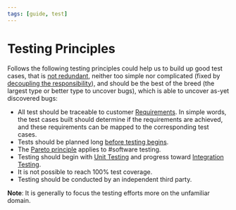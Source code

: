 ```yaml
---
tags: [guide, test]
---
```


# Testing Principles

Follows the following testing principles could help us to build up good test
cases, that is [not redundant](202206171004.md), neither too simple nor
complicated (fixed by [decoupling the responsibility](202202041514.md)), and
should be the best of the breed (the largest type or better type to uncover
bugs), which is able to uncover as-yet discovered bugs:
- All test should be traceable to customer [Requirements](202303251303.md). In
  simple words, the test cases built should determine if the requirements are
  achieved, and these requirements can be mapped to the corresponding test
  cases.
- Tests should be planned long [before testing begins](202206201159.md).
- The [Pareto principle](202305211430.md) applies to #software testing.
- Testing should begin with [Unit Testing](202206201320.md) and progress toward
  [Integration Testing](202206201330.md).
- It is not possible to reach 100% test coverage.
- Testing should be conducted by an independent third party.

**Note**: It is generally to focus the testing efforts more on the unfamiliar
domain.
